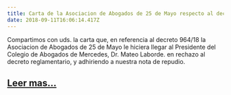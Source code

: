 ```yaml
---
title: Carta de la Asociacion de Abogados de 25 de Mayo respecto al decreto 964/18
date: 2018-09-11T16:06:14.417Z
---
```

Compartimos con uds. la carta que, en referencia al decreto 964/18 la Asociacion de Abogados de 25 de Mayo le hiciera llegar al Presidente del Colegio de Abogados de Mercedes, Dr. Mateo Laborde. en rechazo al decreto reglamentario, y adhiriendo a nuestra nota de repudio.

##  [Leer mas...](/doctrina/carta-de-la-asociacion-de-abogados-25-de-mayo)
